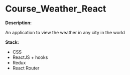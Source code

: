 # Course_Weather_React

**Description:**

An application to view the weather in any city in the world

**Stack:**

- CSS
- ReactJS + hooks
- Redux
- React Router